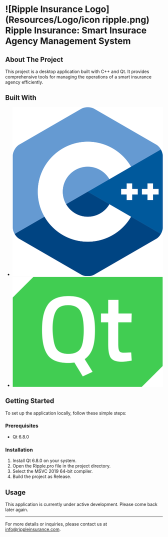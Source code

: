 # ![Ripple Insurance Logo](Resources/Logo/icon ripple.png) Ripple Insurance: Smart Insurace Agency Management System

## About The Project
This project is a desktop application built with C++ and Qt. It provides comprehensive tools for managing the operations of a smart insurance agency efficiently.

## Built With
- ![C++ Logo](cpp.png)
- ![Qt Logo](qt.png)

## Getting Started

To set up the application locally, follow these simple steps:

### Prerequisites
- Qt 6.8.0

### Installation
1. Install Qt 6.8.0 on your system.
2. Open the Ripple.pro file in the project directory.
3. Select the MSVC 2019 64-bit compiler.
4. Build the project as Release.

## Usage 
This application is currently under active development. Please come back later again.

---

For more details or inquiries, please contact us at [info@rippleinsurance.com](mailto:ripplecontact@gmail.com).

